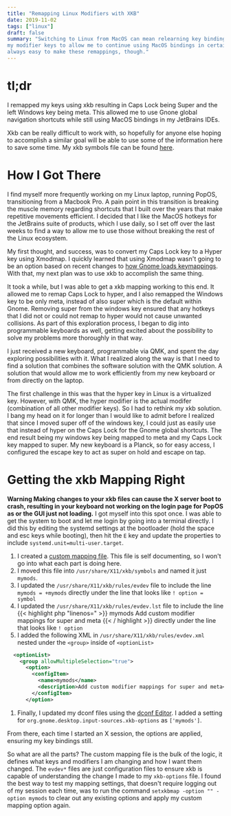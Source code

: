 ```yaml
---
title: "Remapping Linux Modifiers with XKB"
date: 2019-11-02
tags: ["linux"]
draft: false
summary: "Switching to Linux from MacOS can mean relearning key bindings. To make this easier I decided to remap
my modifier keys to allow me to continue using MacOS bindings in certain cirumstances. I quickly learned that it is not
always easy to make these remappings, though."
---
```


# tl;dr

I remapped my keys using xkb resulting in Caps Lock being Super and the left Windows key being meta. This allowed me to
use Gnone global navigation shortcuts while still using MacOS bindings in my JetBrains IDEs.

Xkb can be really difficult to work with, so hopefully for anyone else hoping to accomplish a similar goal will be
able to use some of the information here to save some time. My xkb symbols file can be found
[here](https://github.com/camuthig/env/commit/76cb79b61a657784e139e228035d263e558be3ef).

# How I Got There

I find myself more frequently working on my Linux laptop, running PopOS, transitioning from a Macbook Pro.
A pain point in this transition is breaking the muscle memory regarding shortcuts that I built over
the years that make repetitive movements efficient. I decided that I like the MacOS hotkeys for the JetBrains suite of
products, which I use daily, so I set off over the last weeks to find a way to allow me to use those without breaking the rest of
the Linux ecosystem.

My first thought, and success, was to convert my Caps Lock key to a Hyper key using Xmodmap. I quickly learned that using Xmodmap
wasn't going to be an option based on recent changes to [how Gnome loads keymappings](https://bugzilla.redhat.com/show_bug.cgi?id=873656).
With that, my next plan was to use xkb to accomplish the same thing.

It took a while, but I was able to get a xkb mapping working to this end. It allowed me to remap Caps Lock to hyper, and
I also remapped the Windows key to be only meta, instead of also super which is the default within Gnome. Removing super
from the windows key ensured that any hotkeys that I did not or could not remap to hyper would not cause unwanted collisions.
As part of this exploration process, I began to dig into programmable keyboards as well, getting excited about the possibility
to solve my problems more thoroughly in that way.

I just received a new keyboard, programmable via QMK, and spent the day exploring possibilities with it. What I realized
along the way is that I need to find a solution that combines the software solution with the QMK solution. A solution that
would allow me to work efficiently from my new keyboard or from directly on the laptop.

The first challenge in this was that the hyper key in Linux is a virtualized key. However, with QMK, the hyper modifier
is the actual modifer (combination of all other modifier keys). So I had to rethink my xkb solution. I bang my head on
it for longer than I would like to admit before I realized that since I moved super off of the windows key, I could just
as easily use that instead of hyper on the Caps Lock for the Gnome global shortcuts. The end result being my windows
key being mapped to meta and my Caps Lock key mapped to super. My new keyboard is a Planck, so for easy access, I
configured the escape key to act as super on hold and escape on tap.

# Getting the xkb Mapping Right

**Warning Making changes to your xkb files can cause the X server boot to crash, resulting in your keyboard not working
on the login page for PopOS as or the GUI just not loading.** I got myself into this spot once. I was able to get the system
to boot and let me login by going into a terminal directly. I did this by editing the systemd settings at the bootloader (hold the
space and esc keys while booting), then hit the `E` key and update the properties to include `systemd.unit=multi-user.target`.

1. I created a [custom mapping file](https://github.com/camuthig/env/commit/bc5b5956814e22e1a2cd3c2ab6b584acfdbc0b30).
This file is self documenting, so I won't go into what each part is doing here.
1. I moved this file into `/usr/share/X11/xkb/symbols` and named it just `mymods`.
1. I updated the `/usr/share/X11/xkb/rules/evdev` file to include the line `mymods = +mymods` directly under the line
that looks like `! option = symbol`
1. I updated the `/usr/share/X11/xkb/rules/evdev.lst` file to include the line
{{< highlight php "linenos=" >}}
mymods               Add custom modifier mappings for super and meta
{{< / highlight >}}
directly under the line that looks like `! option`
1. I added the following XML in `/usr/share/X11/xkb/rules/evdev.xml` nested under the `<group>` inside of `<optionList>`
```xml
  <optionList>
    <group allowMultipleSelection="true">
      <option>
        <configItem>
          <name>mymods</name>
          <description>Add custom modifier mappings for super and meta</description>
        </configItem>
      </option>
```
1. Finally, I updated my dconf files using the [dconf Editor](https://wiki.gnome.org/Projects/dconf). I added a
setting for `org.gnome.desktop.input-sources.xkb-options` as `['mymods']`.

From there, each time I started an X session, the options are applied, ensuring my key bindings still.

So what are all the parts? The custom mapping file is the bulk of the logic, it defines what keys and modifiers
I am changing and how I want them changed. The `evdev*` files are just configuration files to ensure xkb is capable
of understanding the change I made to my `xkb-options` file. I found the best way to test my mapping settings, that
doesn't require logging out of my session each time, was to run the command `setxkbmap -option "" -option mymods` to
clear out any existing options and apply my custom mapping option again.
